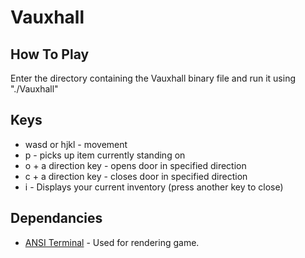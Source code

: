 # Vauxhall

## How To Play
Enter the directory containing the Vauxhall binary file and run it using "./Vauxhall"

## Keys
* wasd or hjkl - movement
* p - picks up item currently standing on
* o + a direction key - opens door in specified direction
* c + a direction key - closes door in specified direction
* i - Displays your current inventory (press another key to close)

## Dependancies
* [ANSI Terminal](https://hackage.haskell.org/package/ansi-terminal) - Used for rendering game.